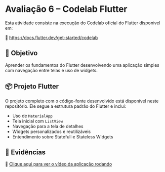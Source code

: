 # Avaliação 6 – Codelab Flutter

Esta atividade consiste na execução do Codelab oficial do Flutter disponível em:

🔗 https://docs.flutter.dev/get-started/codelab

## 📱 Objetivo

Aprender os fundamentos do Flutter desenvolvendo uma aplicação simples com navegação entre telas e uso de widgets.

## 📦 Projeto Flutter

O projeto completo com o código-fonte desenvolvido está disponível neste repositório. Ele segue a estrutura padrão do Flutter e inclui:

- Uso de `MaterialApp`
- Tela inicial com `ListView`
- Navegação para a tela de detalhes
- Widgets personalizados e reutilizáveis
- Entendimento sobre Statefull e Stateless Widgets


## 🧾 Evidências

🎥 [Clique aqui para ver o vídeo da aplicação rodando](https://github.com/user-attachments/assets/0d355b0c-b497-4503-80b8-d69fbbb9117d)

